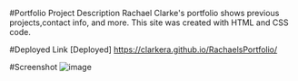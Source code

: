 #Portfolio Project
Description
Rachael Clarke's portfolio shows previous projects,contact info, and more. This site was created with HTML and CSS code.

#Deployed Link
[Deployed] https://clarkera.github.io/RachaelsPortfolio/

#Screenshot
![image](https://github.com/clarkera/RachaelsPortfolio/assets/159966946/b1e6a78b-f197-4096-920e-ef674149e1ab)
